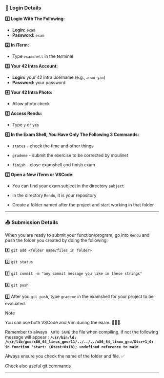 ### 📝 Login Details

**1️⃣ Login With The Following:**
- **Login:** `exam`
- **Password:** `exam`

**2️⃣ In iTerm:**
- Type `examshell` in the terminal

**3️⃣ Your 42 Intra Account:**
- **Login:** your 42 intra username (e.g., `anwu-yan`)
- **Password:** your password

**4️⃣ Your 42 Intra Photo:**
- Allow photo check

**5️⃣ Access Rendu:**
- Type `y` or `yes`

**6️⃣ In the Exam Shell, You Have Only The Following 3 Commands:**
  - `status` - check the time and other things
  
  - `grademe` - submit the exercise to be corrected by moulinet
  
  - `finish` - close examshell and finish exam

**7️⃣ Open a New iTerm or VSCode:**
  - You can find your exam subject in the directory `subject`
  
  - In the directory `Rendu`, it is your repository
  
  - Create a folder named after the project and start working in that folder

---

### 📤 Submission Details

When you are ready to submit your function/program, go into `Rendu` and push the folder you created by doing the following:

1️⃣ `git add <folder name/files in folder>`

2️⃣ `git status`

3️⃣ `git commit -m "any commit message you like in these strings"`

4️⃣ `git push`

5️⃣ After you `git push`, type `grademe` in the examshell for your project to be evaluated.






> [!NOTE]
> You can use both VSCode and Vim during the exam. 👩🏻‍💻.
>
> Remember to always ` AUTO SAVE` the file when compiling, if not the following message will appear : **`/usr/bin/ld: /usr/lib/gcc/x86_64_linux_gnu/11/../../../x86_64_linux_gnu/Stcr+1_0: in function 'start: (6test+0x1b); undefined reference to main`**.
>
> Always ensure you check the name of the folder and file. ✅
>
> Check also [useful git commands](https://github.com/DevAwizard/Exams_42/blob/main/.github/Resources/Useful_git_commands.md)

---
